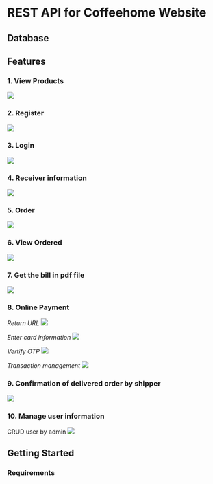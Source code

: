 # REST API for Coffeehome Website

## Database

## Features

### 1. View Products
<img src="images/Get_Products.jpg">

### 2. Register
<img src="images/Register.jpg">

### 3. Login
<img src="images/Login.jpg">

### 4. Receiver information
<img src="images/Post_delivery.jpg">

### 5. Order
<img src="images/Post_Order.jpg">

### 6. View Ordered
<img src="images/Get_Orders.jpg">

### 7. Get the bill in pdf file
<img src="images/Get_Billpdf.jpg">

### 8. Online Payment

*Return URL*
<img src="images/URL Payment.jpg">

*Enter card information*
<img src="images/Payment_1.jpg">

*Vertify OTP*
<img src="images/Payment_2.jpg">

*Transaction management*
<img src="images/Manage_payment.jpg">

### 9. Confirmation of delivered order by shipper
<img src="images/Order completed.jpg">

### 10. Manage user information
CRUD user by admin
<img src="images/Infor_User.jpg">

## Getting Started

### Requirements
